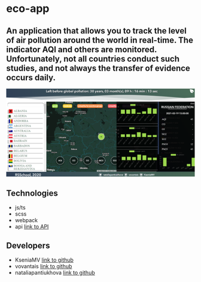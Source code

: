 # eco-app
## An application that allows you to track the level of air pollution around the world in real-time. The indicator AQI and others are monitored. Unfortunately, not all countries conduct such studies, and not always the transfer of evidence occurs daily.

![main page image](./src/assets/img/eco-app.png)

## Technologies
+ js/ts
+ scss
+ webpack
+ api [link to API](https://aqicn.org/api/ru/)

## Developers
+ KseniaMV [link to github](https://github.com/KseniaMV)
+ vovantais [link to github](https://github.com/vovantais)
+ nataliapantiukhova [link to github](https://github.com/nataliapantiukhova)

